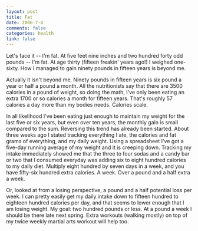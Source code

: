 ```yaml
--- 
layout: post
title: Fat
date: 2006-7-4
comments: false
categories: health
link: false
---
```

Let's face it -- I'm fat. At five feet nine inches and two hundred forty odd pounds -- I'm fat. At age thirty (fifteen freakin' years ago!) I weighed one-sixty. How I managed to gain ninety pounds in fifteen years is beyond me.

Actually it isn't beyond me. Ninety pounds in fifteen years is six pound a year or half a pound a month. All the nutritionists say that there are 3500 calories in a pound of weight, so doing the math, I've only been eating an extra 1700 or so calories a month for fifteen years. That's roughly 57 calories a day more than my bodies needs. Calories scale.

In all likelihood I've been eating just enough to maintain my weight for the last five or six years, but even over ten years, the monthly gain is small compared to the sum. Reversing this trend has already been started. About three weeks ago I stated tracking everything I ate, the calories and fat grams of everything, and my daily weight. Using a spreadsheet I've got a five-day running average of my weight and it is creeping down. Tracking my intake immediately showed me that the three to four sodas and a candy bar or two that I consumed everyday was adding six to eight hundred calories to my daily diet. Multiply eight hundred by seven days in a week, and you have fifty-six hundred extra calories. A week. Over a pound and a half extra a week.

Or, looked at from a losing perspective, a pound and a half potential loss per week. I can pretty easily get my daily intake down to fifteen hundred to eighteen hundred calories per day, and that seems to lower enough that I am losing weight. My goal: two hundred pounds or less. At a pound a week I should be there late next spring. Extra workouts (walking mostly) on top of my twice weekly martial arts workout will help too.
